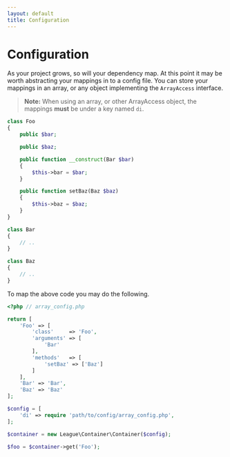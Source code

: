 ```yaml
---
layout: default
title: Configuration
---
```


# Configuration

As your project grows, so will your dependency map. At this point it may be worth abstracting your mappings in to a config file. You can store your mappings in an array, or any object implementing the `ArrayAccess` interface.

> **Note:** When using an array, or other ArrayAccess object, the mappings **must** be under a key named `di`.

~~~ php
class Foo
{
    public $bar;

    public $baz;

    public function __construct(Bar $bar)
    {
        $this->bar = $bar;
    }

    public function setBaz(Baz $baz)
    {
        $this->baz = $baz;
    }
}

class Bar
{
    // ..
}

class Baz
{
    // ..
}
~~~

To map the above code you may do the following.

~~~ php
<?php // array_config.php

return [
    'Foo' => [
        'class'     => 'Foo',
        'arguments' => [
            'Bar'
        ],
        'methods'   => [
            'setBaz' => ['Baz']
        ]
    ],
    'Bar' => 'Bar',
    'Baz' => 'Baz'
];
~~~

~~~ php
$config = [
    'di' => require 'path/to/config/array_config.php',
];

$container = new League\Container\Container($config);

$foo = $container->get('Foo');
~~~
